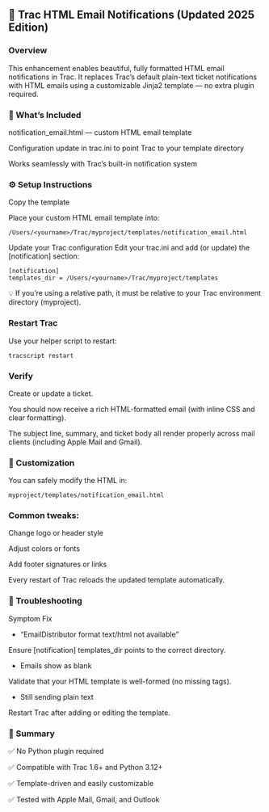 ## 📧 Trac HTML Email Notifications (Updated 2025 Edition)

### Overview

This enhancement enables beautiful, fully formatted HTML email notifications in Trac.
It replaces Trac’s default plain-text ticket notifications with HTML emails using a customizable Jinja2 template — no extra plugin required.

### 🧩 What’s Included

notification_email.html — custom HTML email template

Configuration update in trac.ini to point Trac to your template directory

Works seamlessly with Trac’s built-in notification system

### ⚙️ Setup Instructions

Copy the template

Place your custom HTML email template into:

~~~
/Users/<yourname>/Trac/myproject/templates/notification_email.html
~~~

Update your Trac configuration
Edit your trac.ini and add (or update) the [notification] section:

~~~
[notification]
templates_dir = /Users/<yourname>/Trac/myproject/templates
~~~

💡 If you’re using a relative path, it must be relative to your Trac environment directory (myproject).

### Restart Trac
Use your helper script to restart:

~~~
tracscript restart
~~~

### Verify

Create or update a ticket.

You should now receive a rich HTML-formatted email (with inline CSS and clear formatting).

The subject line, summary, and ticket body all render properly across mail clients (including Apple Mail and Gmail).

### 💅 Customization

You can safely modify the HTML in:

~~~
myproject/templates/notification_email.html
~~~

### Common tweaks:

Change logo or header style

Adjust colors or fonts

Add footer signatures or links

Every restart of Trac reloads the updated template automatically.

### 🧰 Troubleshooting

Symptom	Fix

* “EmailDistributor format text/html not available”

Ensure [notification] templates_dir points to the correct directory.

* Emails show as blank

Validate that your HTML template is well-formed (no missing tags).

* Still sending plain text

Restart Trac after adding or editing the template.

### 🧾 Summary

✅ No Python plugin required

✅ Compatible with Trac 1.6+ and Python 3.12+

✅ Template-driven and easily customizable

✅ Tested with Apple Mail, Gmail, and Outlook
